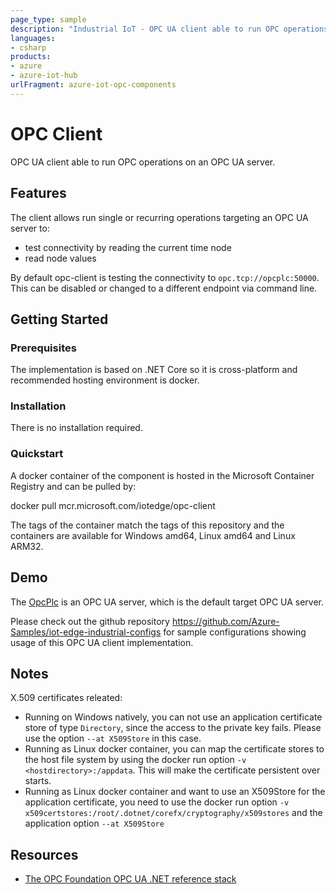 ```yaml
---
page_type: sample
description: "Industrial IoT - OPC UA client able to run OPC operations on an OPC UA server."
languages:
- csharp
products:
- azure
- azure-iot-hub
urlFragment: azure-iot-opc-components
---
```


# OPC Client
OPC UA client able to run OPC operations on an OPC UA server.


## Features
The client allows run single or recurring operations targeting an OPC UA server to:
- test connectivity by reading the current time node
- read node values

By default opc-client is testing the connectivity to `opc.tcp://opcplc:50000`. This can be disabled or changed to a different endpoint via command line.

## Getting Started

### Prerequisites

The implementation is based on .NET Core so it is cross-platform and recommended hosting environment is docker.

### Installation

There is no installation required.

### Quickstart

A docker container of the component is hosted in the Microsoft Container Registry and can be pulled by:

docker pull mcr.microsoft.com/iotedge/opc-client

The tags of the container match the tags of this repository and the containers are available for Windows amd64, Linux amd64 and Linux ARM32.


## Demo

The [OpcPlc](https://github.com/Azure-Samples/iot-edge-opc-plc) is an OPC UA server, which is the default target OPC UA server.

Please check out the github repository https://github.com/Azure-Samples/iot-edge-industrial-configs for sample configurations showing usage of this OPC UA client implementation.


## Notes

X.509 certificates releated:

* Running on Windows natively, you can not use an application certificate store of type `Directory`, since the access to the private key fails. Please use the option `--at X509Store` in this case.
* Running as Linux docker container, you can map the certificate stores to the host file system by using the docker run option `-v <hostdirectory>:/appdata`. This will make the certificate persistent over starts.
* Running as Linux docker container and want to use an X509Store for the application certificate, you need to use the docker run option `-v x509certstores:/root/.dotnet/corefx/cryptography/x509stores` and the application option `--at X509Store`


## Resources

- [The OPC Foundation OPC UA .NET reference stack](https://github.com/OPCFoundation/UA-.NETStandard)

